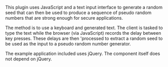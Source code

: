 This plugin uses JavaScript and a text input interface to generate a random seed that can then be used to produce a sequence of pseudo random numbers that are strong enough for secure applications.

The method is to use a keyboard and generated text. The client is tasked to type the text while the browser (via JavaScript) records the delay between key presses. These delays are then 'processed to extract a random seed to be used as the input to a pseudo random number generator.

The example application included uses jQuery. The component itself does not depend on jQuery.